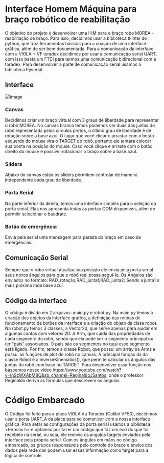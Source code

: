 # Interface Homem Máquina para braço robótico de reabilitação 
O objetivo do projeto é desenvolver uma IHM para o braço robo MOREA - reabilitação de braço. Para isso, decidimos usar a biblioteca tkinter do python, que traz ferramentas básicas para a criação de uma interface gráfica, além de ser bem documentada. 
Para a comunicação da interface com a VIOLA + VF toradex decidimos por usar a comunicação serial UART, com isso basta um FTDI para termos uma comunicação bidirecional com a toradex. Para desenvolver a parte de comunicação serial usamos a biblioteca Pyserial.

## Interface
![image](https://user-images.githubusercontent.com/48367584/127949050-b031c211-7965-47d7-a27e-602598497b58.png)
### Canvas
Decidimos criar um braço virtual com 3 graus de liberdade para representar o robô MOREA. 
No canvas branco temos podemos ver duas das juntas do robô representada pelos círculos pretos, o último grau de liberdade é de rotação sobre a base azul.
O lugar que você clicar e arrastar com o botão esquerdo do mouse vira o TARGET do robô, portanto ele tentará colocar sua ponta na posição do mouse.
Caso você clique e arraste com o botão direito do mouse é possível rotacionar o braço sobre a base azul.

### Sliders
Abaixo do canvas estão os sliders permitem controlar de maneira independente cada grau de liberdade.

### Porta Serial
Na parte inferior da direita, temos uma interface simples para a seleção da porta serial.
Elas nos apresenta todas as portas COM disponíveis, além de permitir selecionar o baudrate.

### Botão de emergência
Envia pela serial uma mensagem para parada do braço em caso de emergências.



## Comunicação Serial
Sempre que o robo virtual atualiza sua posição ele envia pela porta serial seus novos ângulos para que o robô real possa seguí-lo.
Os Ângulos são enviados no formato:
  RAD_rotação;RAD_junta1;RAD_junta2;
Sendo a junta1 a mais próxima mda base azul.



## Código da interface
O código é divido em 2 arquivos: main.py e robot.py.
Na main.py temos a criação dos objetos da interface gráfica, a definição das rotinas de funcionamento de botões da interface e a criação do objeto da clase robot.
Na robot.py temos 3 classes, a Vector2d, que serve apenas para ajudar em algumas contas com vetores 2D. A Arm, que cuida das propriedades de cada segmento do robô, sendo que ela pode ser o segmento principal ou ter "pais" associados. O pais são os segmentos no qual esse segmento está ligado.
Por fim, temos a classe Robot, que possui um array de Arms e possui as funções de plot do robô no canvas. A principal função da da classe Robot é a inverseKinematics(), que permite calcular os ângulos das juntas do robô com base no TARGET.
Para desenvolver essa função nos baseamos nesse vídeo https://www.youtube.com/watch?v=inSzWXAbM8Q&ab_channel=ReginaldoJSantos, onde o professor Reginaldo deriva as fórmulas que descrevem os ângulos.


# Código Embarcado
O Código foi feito para a placa VIOLA da Toradex (Colibri VF50), decidimos usar a porta UART_A da placa para se comunicar com a nossa interface gráfica. Para setar as configurações da porta serial usamos a biblioteca <termios.h> e optamos por fazer um código que faz um eco do que foi recebido na serial, ou seja, ele reenvia os angulos targets enviados pela interface pela própria serial. Com os ângulos em mãos no código embarcado, os grupos responsáveis pelo controle do braço e envios dos dados pela rede can podem usar essas informação como target para a lógica de controle.
